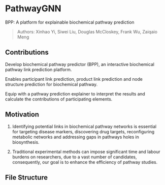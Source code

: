 # PathwayGNN
BPP: A platform for explainable biochemical pathway prediction
> Authors: Xinhao Yi, Siwei Liu, Douglas McCloskey, Frank Wu, Zaiqaio Meng

## Contributions
Develop biochemical pathway predictor (BPP), an interactive biochemical pathway link prediction platform.

Enables participant link prediction, product link prediction and node structure prediction for biochemical pathway.

Equip with a pathway prediction explainer to interpret the results and calculate the contributions of participating elements.


## Motivation

1. Identifying potential links in biochemical pathway networks is essential for targeting disease markers, discovering drug targets, reconfiguring metabolic networks and addressing gaps in pathways holes in biosynthesis.

2. Traditional experimental methods can impose significant time and labour burdens on researchers, due to a vast number of candidates, consequently, our goal is to enhance the efficiency of pathway studies.

## File Structure

